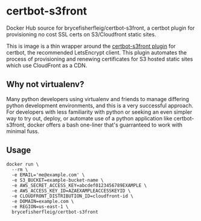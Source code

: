 # certbot-s3front

Docker Hub source for brycefisherfleig/certbot-s3front, a certbot plugin for provisioning no cost SSL certs on S3/Cloudfront static sites.

This is image is a thin wrapper around the [certbot-s3front plugin](https://github.com/dlapiduz/certbot-s3front) for certbot, the recommended LetsEncrypt client. This plugin automates the process of provisioning and renewing certificates for S3 hosted static sites which use CloudFront as a CDN.

## Why not virtualenv?

Many python developers using virtualenv and friends to manage differing python development environments, and this is a very successful approach. For developers with less familiarity with python or seeking an even simpler way to try out, deploy, or automate use of a python application like certbot-s3front, docker offers a bash one-liner that's guarranteed to work with minimal fuss.

## Usage

```
docker run \
  --rm \
  -e EMAIL='me@example.com' \
  -e S3_BUCKET=example-bucket-name \
  -e AWS_SECRET_ACCESS_KEY=abcdef0123456789EXAMPLE \
  -e AWS_ACCESS_KEY_ID=AZAEXAMPLEACCESSKEYID \
  -e CLOUDFRONT_DISTRIBUTION_ID=cloudfront-id \
  -e DOMAIN=example.com \
  -e REGION=us-east-1 \
  brycefisherfleig/certbot-s3front
```
